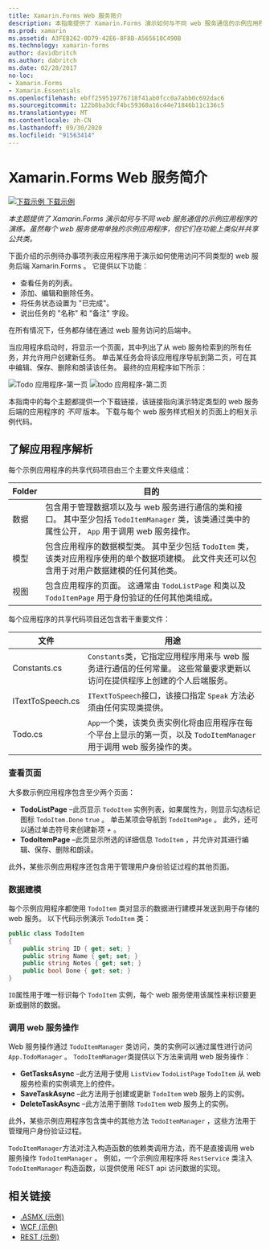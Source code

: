 ```yaml
---
title: Xamarin.Forms Web 服务简介
description: 本指南提供了 Xamarin.Forms 演示如何与不同 web 服务通信的示例应用程序的演练。 虽然每个 web 服务使用单独的示例应用程序，但它们在功能上类似并共享公共类。
ms.prod: xamarin
ms.assetid: A3FEB262-0D79-42E6-8F8B-A565618C490B
ms.technology: xamarin-forms
author: davidbritch
ms.author: dabritch
ms.date: 02/28/2017
no-loc:
- Xamarin.Forms
- Xamarin.Essentials
ms.openlocfilehash: ebff259519776718f41ab0fcc0a7abb0c692dac6
ms.sourcegitcommit: 122b8ba3dcf4bc59368a16c44e71846b11c136c5
ms.translationtype: MT
ms.contentlocale: zh-CN
ms.lasthandoff: 09/30/2020
ms.locfileid: "91563414"
---
```

# <a name="no-locxamarinforms-web-services-introduction"></a>Xamarin.Forms Web 服务简介

[![下载示例](~/media/shared/download.png) 下载示例](https://docs.microsoft.com/samples/xamarin/xamarin-forms-samples/webservices-todorest)

_本主题提供了 Xamarin.Forms 演示如何与不同 web 服务通信的示例应用程序的演练。虽然每个 web 服务使用单独的示例应用程序，但它们在功能上类似并共享公共类。_

下面介绍的示例待办事项列表应用程序用于演示如何使用访问不同类型的 web 服务后端 Xamarin.Forms 。 它提供以下功能：

- 查看任务的列表。
- 添加、编辑和删除任务。
- 将任务状态设置为 "已完成"。
- 说出任务的 "名称" 和 "备注" 字段。

在所有情况下，任务都存储在通过 web 服务访问的后端中。

当应用程序启动时，将显示一个页面，其中列出了从 web 服务检索到的所有任务，并允许用户创建新任务。 单击某任务会将该应用程序导航到第二页，可在其中编辑、保存、删除和朗读该任务。 最终的应用程序如下所示：

![Todo 应用程序-第一页 ](introduction-images/app-example-1.png)
 ![ todo 应用程序-第二页](introduction-images/app-example-2.png)

本指南中的每个主题都提供一个下载链接，该链接指向演示特定类型的 web 服务后端的应用程序的 *不同* 版本。 下载与每个 web 服务样式相关的页面上的相关示例代码。

## <a name="understand-the-application-anatomy"></a>了解应用程序解析

每个示例应用程序的共享代码项目由三个主要文件夹组成：

|Folder|目的|
|--- |--- |
|数据|包含用于管理数据项以及与 web 服务进行通信的类和接口。 其中至少包括 `TodoItemManager` 类，该类通过类中的属性公开， `App` 用于调用 web 服务操作。|
|模型|包含应用程序的数据模型类。 其中至少包括 `TodoItem` 类，该类对应用程序使用的单个数据项建模。 此文件夹还可以包含用于对用户数据建模的任何其他类。|
|视图|包含应用程序的页面。 这通常由 `TodoListPage` 和类以及 `TodoItemPage` 用于身份验证的任何其他类组成。|

每个应用程序的共享代码项目还包含若干重要文件：

|文件|用途|
|--- |--- |
|Constants.cs|`Constants`类，它指定应用程序用来与 web 服务进行通信的任何常量。 这些常量要求更新以访问在提供程序上创建的个人后端服务。|
|ITextToSpeech.cs|`ITextToSpeech`接口，该接口指定 `Speak` 方法必须由任何实现类提供。|
|Todo.cs|`App`一个类，该类负责实例化将由应用程序在每个平台上显示的第一页，以及 `TodoItemManager` 用于调用 web 服务操作的类。|

### <a name="view-pages"></a>查看页面

大多数示例应用程序包含至少两个页面：

- **TodoListPage** –此页显示 `TodoItem` 实例列表，如果属性为，则显示勾选标记图标 `TodoItem.Done` `true` 。 单击某项会导航到 `TodoItemPage` 。 此外，还可以通过单击符号来创建新项 *+* 。
- **TodoItemPage** –此页显示所选的详细信息 `TodoItem` ，并允许对其进行编辑、保存、删除和朗读。

此外，某些示例应用程序还包含用于管理用户身份验证过程的其他页面。

### <a name="model-the-data"></a>数据建模

每个示例应用程序都使用 `TodoItem` 类对显示的数据进行建模并发送到用于存储的 web 服务。 以下代码示例演示 `TodoItem` 类：

```csharp
public class TodoItem
{
    public string ID { get; set; }
    public string Name { get; set; }
    public string Notes { get; set; }
    public bool Done { get; set; }
}
```

`ID`属性用于唯一标识每个 `TodoItem` 实例，每个 web 服务使用该属性来标识要更新或删除的数据。

### <a name="invoke-web-service-operations"></a>调用 web 服务操作

Web 服务操作通过 `TodoItemManager` 类访问，类的实例可以通过属性进行访问 `App.TodoManager` 。 `TodoItemManager`类提供以下方法来调用 web 服务操作：

- **GetTasksAsync** –此方法用于使用 `ListView` `TodoListPage` `TodoItem` 从 web 服务检索的实例填充上的控件。
- **SaveTaskAsync** –此方法用于创建或更新 `TodoItem` web 服务上的实例。
- **DeleteTaskAsync** –此方法用于删除 `TodoItem` web 服务上的实例。

此外，某些示例应用程序包含类中的其他方法 `TodoItemManager` ，这些方法用于管理用户身份验证过程。

`TodoItemManager`方法对注入构造函数的依赖类调用方法，而不是直接调用 web 服务操作 `TodoItemManager` 。 例如，一个示例应用程序将 `RestService` 类注入 `TodoItemManager` 构造函数，以提供使用 REST api 访问数据的实现。

## <a name="related-links"></a>相关链接

- [.ASMX (示例) ](/samples/xamarin/xamarin-forms-samples/webservices-todoasmx)
- [WCF (示例) ](/samples/xamarin/xamarin-forms-samples/webservices-todowcf)
- [REST (示例) ](/samples/xamarin/xamarin-forms-samples/webservices-todorest)